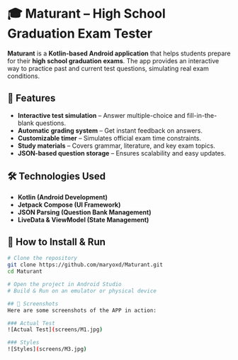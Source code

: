 # 🎓 Maturant – High School Graduation Exam Tester  

**Maturant** is a **Kotlin-based Android application** that helps students prepare for their **high school graduation exams**. The app provides an interactive way to practice past and current test questions, simulating real exam conditions.  

## 📌 Features  
- **Interactive test simulation** – Answer multiple-choice and fill-in-the-blank questions.  
- **Automatic grading system** – Get instant feedback on answers.  
- **Customizable timer** – Simulates official exam time constraints.  
- **Study materials** – Covers grammar, literature, and key exam topics.  
- **JSON-based question storage** – Ensures scalability and easy updates.  

## 🛠️ Technologies Used  
- **Kotlin (Android Development)**  
- **Jetpack Compose (UI Framework)**  
- **JSON Parsing (Question Bank Management)**  
- **LiveData & ViewModel (State Management)**  

## 🚀 How to Install & Run  
```bash
# Clone the repository
git clone https://github.com/maryoxd/Maturant.git  
cd Maturant  

# Open the project in Android Studio  
# Build & Run on an emulator or physical device

## 📸 Screenshots
Here are some screenshots of the APP in action:

### Actual Test
![Actual Test](screens/M1.jpg)

### Styles
![Styles](screens/M3.jpg)


